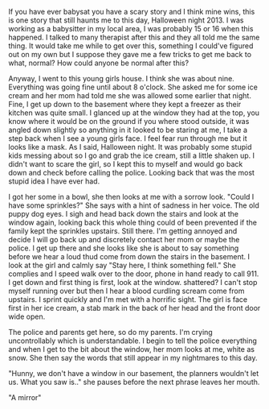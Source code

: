 If you have ever babysat you have a scary story and I think mine wins, this is one story that still haunts me to this day, Halloween night 2013. I was working as a babysitter in my local area, I was probably 15 or 16 when this happened. I talked to many therapist after this and they all told me the same thing. It would take me while to get over this, something I could've figured out on my own but I suppose they gave me a few tricks to get me back to what, normal? How could anyone be normal after this?

Anyway, I went to this young girls house. I think she was about nine. Everything was going fine until about 8 o'clock. She asked me for some ice cream and her mom had told me she was allowed some earlier that night. Fine, I get up down to the basement where they kept a freezer as their kitchen was quite small. I glanced up at the window they had at the top, you know where it would be on the ground if you where stood outside, it was angled down slightly so anything in it looked to be staring at me, I take a step back when I see a young girls face. I feel fear run through me but it looks like a mask. As I said, Halloween night. It was probably some stupid kids messing about so I go and grab the ice cream, still a little shaken up. I didn't want to scare the girl, so I kept this to myself and would go back down and check before calling the police. Looking back that was the most stupid idea I have ever had.

I got her some in a bowl, she then looks at me with a sorrow look. "Could I have some sprinkles?" She says with a hint of sadness in her voice. The old puppy dog eyes. I sigh and head back down the stairs and look at the window again, looking back this whole thing could of been prevented if the family kept the sprinkles upstairs. Still there. I'm getting annoyed and decide I will go back up and discretely contact her mom or maybe the police. I get up there and she looks like she is about to say something before we hear a loud thud come from down the stairs in the basement. I look at the girl and calmly say "Stay here, I think something fell." She complies and I speed walk over to the door, phone in hand ready to call 911. I get down and first thing is first, look at the window. shattered? I can't stop myself running over but then I hear a blood curdling scream come from upstairs. I sprint quickly and I'm met with a horrific sight. The girl is face first in her ice cream, a stab mark in the back of her head and the front door wide open.

The police and parents get here, so do my parents. I'm crying uncontrollably which is understandable. I begin to tell the police everything and when I get to the bit about the window, her mom looks at me, white as snow. She then say the words that still appear in my nightmares to this day.

"Hunny, we don't have a window in our basement, the planners wouldn't let us. What you saw is.." she pauses before the next phrase leaves her mouth.

"A mirror"